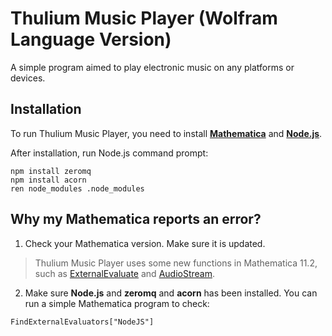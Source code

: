 # Thulium Music Player (Wolfram Language Version)

A simple program aimed to play electronic music on any platforms or devices.

## Installation

To run Thulium Music Player, you need to install **[Mathematica](http://www.wolfram.com/mathematica/)** and **[Node.js](https://nodejs.org/en/)**.

After installation, run Node.js command prompt:

```Command
npm install zeromq
npm install acorn
ren node_modules .node_modules
```

## Why my Mathematica reports an error?

1. Check your Mathematica version. Make sure it is updated.

> Thulium Music Player uses some new functions in Mathematica 11.2, such as [ExternalEvaluate](http://reference.wolfram.com/language/ref/ExternalEvaluate.html) and [AudioStream](http://reference.wolfram.com/language/ref/AudioStream.html).

2. Make sure **Node.js** and **zeromq** and **acorn** has been installed. You can run a simple Mathematica program to check:

```Mathemetica
FindExternalEvaluators["NodeJS"]
```
